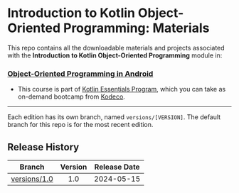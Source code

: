 # Introduction to Kotlin Object-Oriented Programming: Materials


This repo contains all the downloadable materials and projects associated with the **Introduction to Kotlin Object-Oriented Programming** module in:

### [Object-Oriented Programming in Android](https://www.kodeco.com/android/paths)

- This course is part of [Kotlin Essentials Program](https://www.kodeco.com), which you can take as on-demand bootcamp from [Kodeco](https://www.kodeco.com).

--- 

Each edition has its own branch, named `versions/[VERSION]`. The default branch for this repo is for the most recent edition.

## Release History

| Branch                                                                                  | Version | Release Date |
| --------------------------------------------------------------------------------------- |:-------:|:------------:|
| [versions/1.0](https://github.com/kodecocodes/m3-kioop-materials/tree/versions/1.0) | 1.0     | 2024-05-15   |
